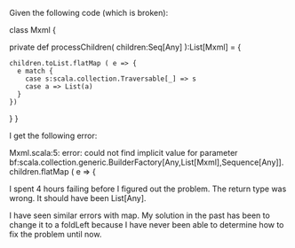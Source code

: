 Given the following code (which is broken): 

class Mxml {

  private def processChildren( children:Seq[Any] ):List[Mxml] = {

    children.toList.flatMap ( e => {
      e match {
        case s:scala.collection.Traversable[_] => s
        case a => List(a)
      }
    })
  }
}

I get the following error:

Mxml.scala:5: error: could not find implicit value for parameter bf:scala.collection.generic.BuilderFactory[Any,List[Mxml],Sequence[Any]].
    children.flatMap ( e => {


I spent 4 hours failing before I figured out the problem.  The return type was wrong.  It should have been List[Any].

I have seen similar errors with map.  My solution in the past has been to change it to a foldLeft because I have never been able to determine how to fix the problem until now. 




